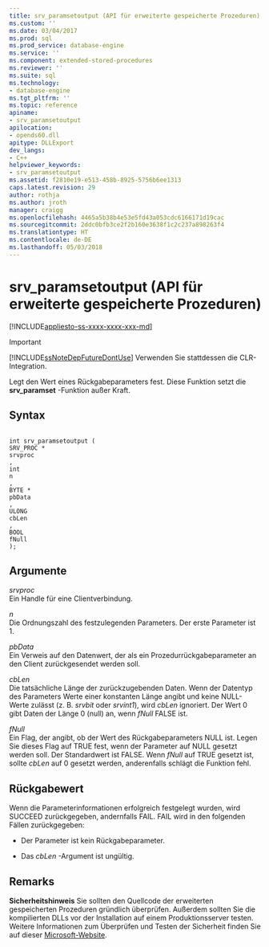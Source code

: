 ```yaml
---
title: srv_paramsetoutput (API für erweiterte gespeicherte Prozeduren) | Microsoft-Dokumentation
ms.custom: ''
ms.date: 03/04/2017
ms.prod: sql
ms.prod_service: database-engine
ms.service: ''
ms.component: extended-stored-procedures
ms.reviewer: ''
ms.suite: sql
ms.technology:
- database-engine
ms.tgt_pltfrm: ''
ms.topic: reference
apiname:
- srv_paramsetoutput
apilocation:
- opends60.dll
apitype: DLLExport
dev_langs:
- C++
helpviewer_keywords:
- srv_paramsetoutput
ms.assetid: f2810e19-e513-458b-8925-5756b6ee1313
caps.latest.revision: 29
author: rothja
ms.author: jroth
manager: craigg
ms.openlocfilehash: 4465a5b38b4e53e5fd43a053cdc6166171d19cac
ms.sourcegitcommit: 2ddc0bfb3ce2f2b160e3638f1c2c237a898263f4
ms.translationtype: HT
ms.contentlocale: de-DE
ms.lasthandoff: 05/03/2018
---
```

# <a name="srvparamsetoutput-extended-stored-procedure-api"></a>srv_paramsetoutput (API für erweiterte gespeicherte Prozeduren)
[!INCLUDE[appliesto-ss-xxxx-xxxx-xxx-md](../../includes/appliesto-ss-xxxx-xxxx-xxx-md.md)]
    
> [!IMPORTANT]  
>  [!INCLUDE[ssNoteDepFutureDontUse](../../includes/ssnotedepfuturedontuse-md.md)] Verwenden Sie stattdessen die CLR-Integration.  
  
 Legt den Wert eines Rückgabeparameters fest. Diese Funktion setzt die **srv_paramset** -Funktion außer Kraft.  
  
## <a name="syntax"></a>Syntax  
  
```  
  
int srv_paramsetoutput (  
SRV_PROC *  
srvproc  
,  
int  
n  
,  
BYTE *  
pbData  
,  
ULONG   
cbLen  
,  
BOOL  
fNull   
);  
```  
  
## <a name="arguments"></a>Argumente  
 *srvproc*   
 Ein Handle für eine Clientverbindung.  
  
 *n*  
 Die Ordnungszahl des festzulegenden Parameters. Der erste Parameter ist 1.  
  
 *pbData*  
 Ein Verweis auf den Datenwert, der als ein Prozedurrückgabeparameter an den Client zurückgesendet werden soll.  
  
 *cbLen*  
 Die tatsächliche Länge der zurückzugebenden Daten. Wenn der Datentyp des Parameters Werte einer konstanten Länge angibt und keine NULL-Werte zulässt (z. B. *srvbit* oder *srvint1*), wird *cbLen* ignoriert. Der Wert 0 gibt Daten der Länge 0 (null) an, wenn *fNull* FALSE ist.  
  
 *fNull*  
 Ein Flag, der angibt, ob der Wert des Rückgabeparameters NULL ist. Legen Sie dieses Flag auf TRUE fest, wenn der Parameter auf NULL gesetzt werden soll. Der Standardwert ist FALSE. Wenn *fNull* auf TRUE gesetzt ist, sollte *cbLen* auf 0 gesetzt werden, anderenfalls schlägt die Funktion fehl.  
  
## <a name="returns"></a>Rückgabewert  
 Wenn die Parameterinformationen erfolgreich festgelegt wurden, wird SUCCEED zurückgegeben, andernfalls FAIL. FAIL wird in den folgenden Fällen zurückgegeben:  
  
-   Der Parameter ist kein Rückgabeparameter.  
  
-   Das *cbLen* -Argument ist ungültig.  
  
## <a name="remarks"></a>Remarks  
 **Sicherheitshinweis** Sie sollten den Quellcode der erweiterten gespeicherten Prozeduren gründlich überprüfen. Außerdem sollten Sie die kompilierten DLLs vor der Installation auf einem Produktionsserver testen. Weitere Informationen zum Überprüfen und Testen der Sicherheit finden Sie auf dieser [Microsoft-Website](http://go.microsoft.com/fwlink/?LinkID=54761&amp;clcid=0x409http://msdn.microsoft.com/security/).  
  
  
